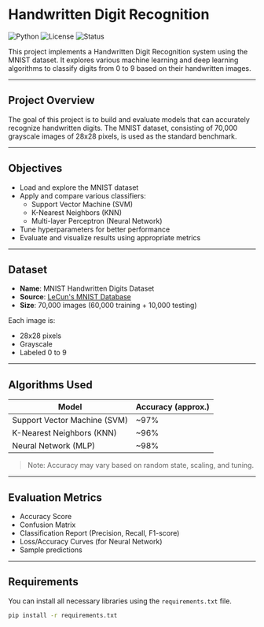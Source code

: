 # Handwritten Digit Recognition

![Python](https://img.shields.io/badge/python-3.7%2B-blue.svg)
![License](https://img.shields.io/badge/license-MIT-green.svg)
![Status](https://img.shields.io/badge/status-Completed-brightgreen)

This project implements a Handwritten Digit Recognition system using the MNIST dataset. It explores various machine learning and deep learning algorithms to classify digits from 0 to 9 based on their handwritten images.

---

## Project Overview

The goal of this project is to build and evaluate models that can accurately recognize handwritten digits. The MNIST dataset, consisting of 70,000 grayscale images of 28x28 pixels, is used as the standard benchmark.

---

## Objectives

- Load and explore the MNIST dataset
- Apply and compare various classifiers:
  - Support Vector Machine (SVM)
  - K-Nearest Neighbors (KNN)
  - Multi-layer Perceptron (Neural Network)
- Tune hyperparameters for better performance
- Evaluate and visualize results using appropriate metrics

---

## Dataset

- **Name**: MNIST Handwritten Digits Dataset  
- **Source**: [LeCun's MNIST Database](http://yann.lecun.com/exdb/mnist/)
- **Size**: 70,000 images (60,000 training + 10,000 testing)

Each image is:
- 28x28 pixels
- Grayscale
- Labeled 0 to 9

---

## Algorithms Used

| Model            | Accuracy (approx.) |
|------------------|---------------------|
| Support Vector Machine (SVM) | ~97%         |
| K-Nearest Neighbors (KNN)    | ~96%         |
| Neural Network (MLP)         | ~98%         |

> Note: Accuracy may vary based on random state, scaling, and tuning.

---

## Evaluation Metrics

- Accuracy Score
- Confusion Matrix
- Classification Report (Precision, Recall, F1-score)
- Loss/Accuracy Curves (for Neural Network)
- Sample predictions

---

## Requirements

You can install all necessary libraries using the `requirements.txt` file.

```bash
pip install -r requirements.txt

